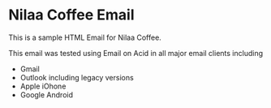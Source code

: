 # Nilaa Coffee Email

This is a sample HTML Email for Nilaa Coffee.  

This email was tested using Email on Acid in all major email clients including
- Gmail
- Outlook including legacy versions
- Apple iOhone
- Google Android
